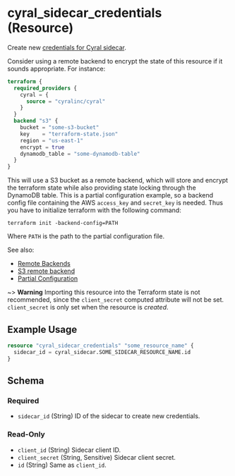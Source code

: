 # cyral_sidecar_credentials (Resource)

Create new [credentials for Cyral sidecar](https://cyral.com/docs/sidecars/sidecar-manage/#rotate-the-client-secret-for-a-sidecar).

Consider using a remote backend to encrypt the state of this resource if it sounds appropriate. For instance:

```terraform
terraform {
  required_providers {
    cyral = {
      source = "cyralinc/cyral"
    }
  }
  backend "s3" {
    bucket = "some-s3-bucket"
    key    = "terraform-state.json"
    region = "us-east-1"
    encrypt = true
    dynamodb_table = "some-dynamodb-table"
  }
}
```

This will use a S3 bucket as a remote backend, which will store and encrypt the terraform state while also providing state locking through the DynamoDB table. This is a partial configuration example, so a backend config file containing the AWS `access_key` and `secret_key` is needed. Thus you have to initialize terraform with the following command:

```
terraform init -backend-config=PATH
```

Where `PATH` is the path to the partial configuration file.

See also:

- [Remote Backends](https://www.terraform.io/docs/language/settings/backends/remote.html)
- [S3 remote backend](https://www.terraform.io/docs/language/settings/backends/s3.html)
- [Partial Configuration](https://www.terraform.io/docs/language/settings/backends/configuration.html#partial-configuration)

~> **Warning** Importing this resource into the Terraform state is not recommended,
since the `client_secret` computed attribute will not be set. `client_secret`
is only set when the resource is _created_.

## Example Usage

```terraform
resource "cyral_sidecar_credentials" "some_resource_name" {
  sidecar_id = cyral_sidecar.SOME_SIDECAR_RESOURCE_NAME.id
}
```

<!-- schema generated by tfplugindocs -->

## Schema

### Required

- `sidecar_id` (String) ID of the sidecar to create new credentials.

### Read-Only

- `client_id` (String) Sidecar client ID.
- `client_secret` (String, Sensitive) Sidecar client secret.
- `id` (String) Same as `client_id`.
